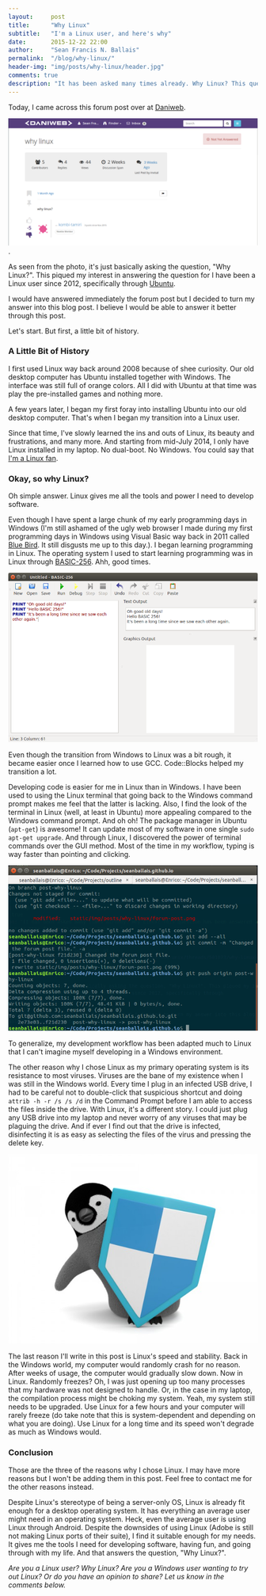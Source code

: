 ```yaml
---
layout:     post
title:      "Why Linux"
subtitle:   "I'm a Linux user, and here's why"
date:       2015-12-22 22:00
author:     "Sean Francis N. Ballais"
permalink:  "/blog/why-linux/"
header-img: "img/posts/why-linux/header.jpg"
comments: true
description: "It has been asked many times already. Why Linux? This question has been answered a lot already but I believe it is time for me to share my opinion."
---
```


Today, I came across this forum post over at [Daniweb](https://www.daniweb.com/hardware-and-software/linux-and-unix/threads/501073/why-linux).

![Why Linux?](/static/img/posts/why-linux/forum-post.png).

As seen from the photo, it's just basically asking the question, "Why Linux?". This piqued my interest in answering the question for I have been a Linux user since 2012, specifically through [Ubuntu](http://www.ubuntu.com).

I would have answered immediately the forum post but I decided to turn my answer into this blog post. I believe I would be able to answer it better through this post.

Let's start. But first, a little bit of history.

### A Little Bit of History

I first used Linux way back around 2008 because of shee curiosity. Our old desktop computer has Ubuntu installed together with Windows. The interface was still full of orange colors. All I did with Ubuntu at that time was play the pre-installed games and nothing more.

A few years later, I began my first foray into installing Ubuntu into our old desktop computer. That's when I began my transition into a Linux user.

Since that time, I've slowly learned the ins and outs of Linux, its beauty and frustrations, and many more. And starting from mid-July 2014, I only have Linux installed in my laptop. No dual-boot. No Windows. You could say that [I'm a Linux fan](/blog/comic-strip-1-i-will-always-love-you-linux/).

### Okay, so why Linux?

Oh simple answer. Linux gives me all the tools and power I need to develop software.

Even though I have spent a large chunk of my early programming days in Windows (I'm still ashamed of the ugly web browser I made during my first programming days in Windows using Visual Basic way back in 2011 called [Blue Bird](http://sourceforge.net/projects/bbwebbrowser/). It still disgusts me up to this day.). I began learning programming in Linux. The operating system I used to start learning programming was in Linux through [BASIC-256](http://www.basic256.org). Ahh, good times.

![Basic 256](/static/img/posts/why-linux/basic256.png)

Even though the transition from Windows to Linux was a bit rough, it became easier once I learned how to use GCC. Code::Blocks helped my transition a lot.

Developing code is easier for me in Linux than in Windows. I have been used to using the Linux terminal that going back to the Windows command prompt makes me feel that the latter is lacking. Also, I find the look of the terminal in Linux (well, at least in Ubuntu) more appealing compared to the Windows command prompt. And oh oh! The package manager in Ubuntu (`apt-get`) is awesome! It can update most of my software in one single `sudo apt-get upgrade`. And through Linux, I discovered the power of terminal commands over the GUI method. Most of the time in my workflow, typing is way faster than pointing and clicking.

![Using Git with the Terminal](/static/img/posts/why-linux/terminal.png)

To generalize, my development workflow has been adapted much to Linux that I can't imagine myself developing in a Windows environment.

The other reason why I chose Linux as my primary operating system is its resistance to most viruses. Viruses are the bane of my existence when I was still in the Windows world. Every time I plug in an infected USB drive, I had to be careful not to double-click that suspicious shortcut and doing `attrib -h -r /s /s /d` in the Command Prompt before I am able to access the files inside the drive. With Linux, it's a different story. I could just plug any USB drive into my laptop and never worry of any viruses that may be plaguing the drive. And if ever I find out that the drive is infected, disinfecting it is as easy as selecting the files of the virus and pressing the delete key.

![Linux will protect you from viruses](/static/img/posts/why-linux/linux-shield.jpg)

The last reason I'll write in this post is Linux's speed and stability. Back in the Windows world, my computer would randomly crash for no reason. After weeks of usage, the computer would gradually slow down. Now in Linux. Randomly freezes? Oh, I was just opening up too many processes that my hardware was not designed to handle. Or, in the case in my laptop, the compilation process might be choking my system. Yeah, my system still needs to be upgraded. Use Linux for a few hours and your computer will rarely freeze (do take note that this is system-dependent and depending on what you are doing). Use Linux for a long time and its speed won't degrade as much as Windows would.

### Conclusion

Those are the three of the reasons why I chose Linux. I may have more reasons but I won't be adding them in this post. Feel free to contact me for the other reasons instead.

Despite Linux's stereotype of being a server-only OS, Linux is already fit enough for a desktop operating system. It has everything an average user might need in an operating system. Heck, even the average user is using Linux through Android. Despite the downsides of using Linux (Adobe is still not making Linux ports of their suite), I find it suitable enough for my needs. It gives me the tools I need for developing software, having fun, and going through with my life. And that answers the question, "Why Linux?".

*Are you a Linux user? Why Linux? Are you a Windows user wanting to try out Linux? Or do you have an opinion to share? Let us know in the comments below.*
